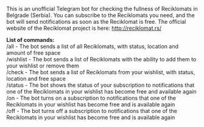 This is an unofficial Telegram bot for checking the fullness of Reciklomats in Belgrade (Serbia).
You can subscribe to the Reciklomats you need, and the bot will send notifications as soon as the Reciklomat is free.
The official website of the Reciklomat project is here: http://reciklomat.rs/

<b>List of commands:</b><br>
/all - The bot sends a list of all Reciklomats, with status, location and amount of free space<br>
/wishlist - The bot sends a list of Reciklomats with the ability to add them to your wishlist or remove them<br>
/check - The bot sends a list of Reciklomats from your wishlist, with status, location and free space<br>
/status - The bot shows the status of your subscription to notifications that one of the Reciklomats in your wishlist has become free and available again<br>
/on - The bot turns on a subscription to notifications that one of the Reciklomats in your wishlist has become free and is available again<br>
/off - The bot turns off a subscription to notifications that one of the Reciklomats in your wishlist has become free and is available again<br>

